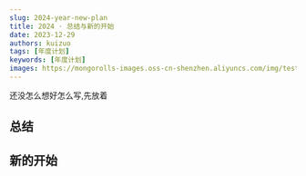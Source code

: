 ```yaml
---
slug: 2024-year-new-plan
title: 2024 · 总结与新的开始
date: 2023-12-29
authors: kuizuo
tags: [年度计划]
keywords: [年度计划]
images: https://mongorolls-images.oss-cn-shenzhen.aliyuncs.com/img/test.png
---
```


还没怎么想好怎么写,先放着

<!-- truncate -->

## 总结

## 新的开始
